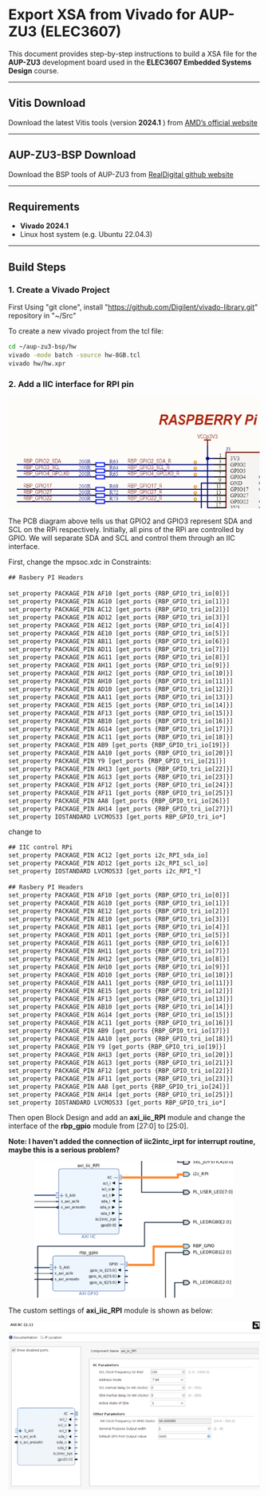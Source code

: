 # Export XSA from Vivado for AUP-ZU3 (ELEC3607)

This document provides step-by-step instructions to build a XSA file for the **AUP-ZU3** development board used in the **ELEC3607 Embedded Systems Design** course.

---

## Vitis Download
Download the latest Vitis tools (version **2024.1** ) from [AMD’s official website](https://www.xilinx.com/support/download/index.html/content/xilinx/en/downloadNav/vitis/2024-1.html)

---

## AUP-ZU3-BSP Download
Download the BSP tools of AUP-ZU3 from [RealDigital github website](https://github.com/RealDigitalOrg/aup-zu3-bsp)

---

## Requirements
- **Vivado 2024.1**
- Linux host system (e.g. Ubuntu 22.04.3)

---

## Build Steps

### 1. Create a Vivado Project
First Using "git clone", install "https://github.com/Digilent/vivado-library.git" repository in "~/Src"

To create a new vivado project from the tcl file:

```bash
cd ~/aup-zu3-bsp/hw
vivado -mode batch -source hw-8GB.tcl
vivado hw/hw.xpr
```

### 2. Add a IIC interface for RPI pin
![1](./image/1.png)

The PCB diagram above tells us that GPIO2 and GPIO3 represent SDA and SCL on the RPi respectively. Initially, all pins of the RPi are controlled by GPIO. We will separate SDA and SCL and control them through an IIC interface.

First, change the mpsoc.xdc in Constraints:
```
## Rasbery PI Headers

set_property PACKAGE_PIN AF10 [get_ports {RBP_GPIO_tri_io[0]}]
set_property PACKAGE_PIN AG10 [get_ports {RBP_GPIO_tri_io[1]}]
set_property PACKAGE_PIN AC12 [get_ports {RBP_GPIO_tri_io[2]}]
set_property PACKAGE_PIN AD12 [get_ports {RBP_GPIO_tri_io[3]}]
set_property PACKAGE_PIN AE12 [get_ports {RBP_GPIO_tri_io[4]}]
set_property PACKAGE_PIN AE10 [get_ports {RBP_GPIO_tri_io[5]}]
set_property PACKAGE_PIN AB11 [get_ports {RBP_GPIO_tri_io[6]}]
set_property PACKAGE_PIN AD11 [get_ports {RBP_GPIO_tri_io[7]}]
set_property PACKAGE_PIN AG11 [get_ports {RBP_GPIO_tri_io[8]}]
set_property PACKAGE_PIN AH11 [get_ports {RBP_GPIO_tri_io[9]}]
set_property PACKAGE_PIN AH12 [get_ports {RBP_GPIO_tri_io[10]}]
set_property PACKAGE_PIN AH10 [get_ports {RBP_GPIO_tri_io[11]}]
set_property PACKAGE_PIN AD10 [get_ports {RBP_GPIO_tri_io[12]}]
set_property PACKAGE_PIN AA11 [get_ports {RBP_GPIO_tri_io[13]}]
set_property PACKAGE_PIN AE15 [get_ports {RBP_GPIO_tri_io[14]}]
set_property PACKAGE_PIN AF13 [get_ports {RBP_GPIO_tri_io[15]}]
set_property PACKAGE_PIN AB10 [get_ports {RBP_GPIO_tri_io[16]}]
set_property PACKAGE_PIN AG14 [get_ports {RBP_GPIO_tri_io[17]}]
set_property PACKAGE_PIN AC11 [get_ports {RBP_GPIO_tri_io[18]}]
set_property PACKAGE_PIN AB9 [get_ports {RBP_GPIO_tri_io[19]}]
set_property PACKAGE_PIN AA10 [get_ports {RBP_GPIO_tri_io[20]}]
set_property PACKAGE_PIN Y9 [get_ports {RBP_GPIO_tri_io[21]}]
set_property PACKAGE_PIN AH13 [get_ports {RBP_GPIO_tri_io[22]}]
set_property PACKAGE_PIN AG13 [get_ports {RBP_GPIO_tri_io[23]}]
set_property PACKAGE_PIN AF12 [get_ports {RBP_GPIO_tri_io[24]}]
set_property PACKAGE_PIN AF11 [get_ports {RBP_GPIO_tri_io[25]}]
set_property PACKAGE_PIN AA8 [get_ports {RBP_GPIO_tri_io[26]}]
set_property PACKAGE_PIN AH14 [get_ports {RBP_GPIO_tri_io[27]}]
set_property IOSTANDARD LVCMOS33 [get_ports RBP_GPIO_tri_io*]
```
change to
```
## IIC control RPi
set_property PACKAGE_PIN AC12 [get_ports i2c_RPI_sda_io]
set_property PACKAGE_PIN AD12 [get_ports i2c_RPI_scl_io]
set_property IOSTANDARD LVCMOS33 [get_ports i2c_RPI_*]

## Rasbery PI Headers
set_property PACKAGE_PIN AF10 [get_ports {RBP_GPIO_tri_io[0]}]
set_property PACKAGE_PIN AG10 [get_ports {RBP_GPIO_tri_io[1]}]
set_property PACKAGE_PIN AE12 [get_ports {RBP_GPIO_tri_io[2]}]
set_property PACKAGE_PIN AE10 [get_ports {RBP_GPIO_tri_io[3]}]
set_property PACKAGE_PIN AB11 [get_ports {RBP_GPIO_tri_io[4]}]
set_property PACKAGE_PIN AD11 [get_ports {RBP_GPIO_tri_io[5]}]
set_property PACKAGE_PIN AG11 [get_ports {RBP_GPIO_tri_io[6]}]
set_property PACKAGE_PIN AH11 [get_ports {RBP_GPIO_tri_io[7]}]
set_property PACKAGE_PIN AH12 [get_ports {RBP_GPIO_tri_io[8]}]
set_property PACKAGE_PIN AH10 [get_ports {RBP_GPIO_tri_io[9]}]
set_property PACKAGE_PIN AD10 [get_ports {RBP_GPIO_tri_io[10]}]
set_property PACKAGE_PIN AA11 [get_ports {RBP_GPIO_tri_io[11]}]
set_property PACKAGE_PIN AE15 [get_ports {RBP_GPIO_tri_io[12]}]
set_property PACKAGE_PIN AF13 [get_ports {RBP_GPIO_tri_io[13]}]
set_property PACKAGE_PIN AB10 [get_ports {RBP_GPIO_tri_io[14]}]
set_property PACKAGE_PIN AG14 [get_ports {RBP_GPIO_tri_io[15]}]
set_property PACKAGE_PIN AC11 [get_ports {RBP_GPIO_tri_io[16]}]
set_property PACKAGE_PIN AB9 [get_ports {RBP_GPIO_tri_io[17]}]
set_property PACKAGE_PIN AA10 [get_ports {RBP_GPIO_tri_io[18]}]
set_property PACKAGE_PIN Y9 [get_ports {RBP_GPIO_tri_io[19]}]
set_property PACKAGE_PIN AH13 [get_ports {RBP_GPIO_tri_io[20]}]
set_property PACKAGE_PIN AG13 [get_ports {RBP_GPIO_tri_io[21]}]
set_property PACKAGE_PIN AF12 [get_ports {RBP_GPIO_tri_io[22]}]
set_property PACKAGE_PIN AF11 [get_ports {RBP_GPIO_tri_io[23]}]
set_property PACKAGE_PIN AA8 [get_ports {RBP_GPIO_tri_io[24]}]
set_property PACKAGE_PIN AH14 [get_ports {RBP_GPIO_tri_io[25]}]
set_property IOSTANDARD LVCMOS33 [get_ports RBP_GPIO_tri_io*]
```

Then open Block Design and add an **axi_iic_RPI** module and change the interface of the **rbp_gpio** module from [27:0] to [25:0].

**Note: I haven't added the connection of iic2intc_irpt for interrupt routine, maybe this is a serious problem?**
<p align="center">
  <img src="./image/2.png" alt="2" width="400"/>
</p>

The custom settings of **axi_iic_RPI** module is shown as below:
<p align="center">
  <img src="./image/3.png" alt="3" width="600"/>
</p>